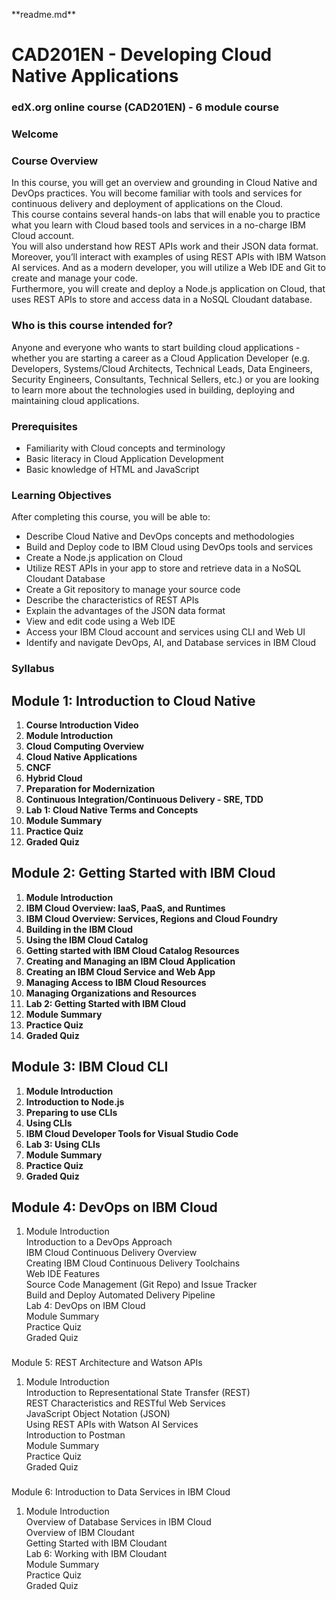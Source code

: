 \*\*readme.md\*\*

# CAD201EN - Developing Cloud Native Applications

### edX.org online course (CAD201EN) - 6 module course

### Welcome

### Course Overview

In this course, you will get an overview and grounding in Cloud Native and DevOps practices. You will become familiar with tools and services for continuous delivery and deployment of applications on the Cloud.   
This course contains several hands-on labs that will enable you to practice what you learn with Cloud based tools and services in a no-charge IBM Cloud account.    
You will also understand how REST APIs work and their JSON data format. Moreover, you’ll interact with examples of using REST APIs with IBM Watson AI services. And as a modern developer, you will utilize a Web IDE and Git to create and manage your code.    
Furthermore, you will create and deploy a Node.js application on Cloud, that uses REST APIs to store and access data in a NoSQL Cloudant database.

### Who is this course intended for?

Anyone and everyone who wants to start building cloud applications - whether you are starting a career as a Cloud Application Developer (e.g. Developers, Systems/Cloud Architects, Technical Leads, Data Engineers, Security Engineers, Consultants, Technical Sellers, etc.) or you are looking to learn more about the technologies used in building, deploying and maintaining cloud applications.

### Prerequisites

*   Familiarity with Cloud concepts and terminology
*   Basic literacy in Cloud Application Development 
*   Basic knowledge of HTML and JavaScript

### Learning Objectives

After completing this course, you will be able to:

*   Describe Cloud Native and DevOps concepts and methodologies 
*   Build and Deploy code to IBM Cloud using DevOps tools and services 
*   Create a Node.js application on Cloud 
*   Utilize REST APIs in your app to store and retrieve data in a NoSQL Cloudant Database 
*   Create a Git repository to manage your source code  
*   Describe the characteristics of REST APIs  
*   Explain the advantages of the JSON data format 
*   View and edit code using a Web IDE 
*   Access your IBM Cloud account and services using CLI and Web UI 
*   Identify and navigate DevOps, AI, and Database services in IBM Cloud

### Syllabus

## Module 1: Introduction to Cloud Native 

1.  **Course Introduction Video**
2.  **Module Introduction**
3.  **Cloud Computing Overview** 
4.  **Cloud Native Applications**
5.  **CNCF**
6.  **Hybrid Cloud** 
7.  **Preparation for Modernization** 
8.  **Continuous Integration/Continuous Delivery - SRE, TDD** 
9.  **Lab 1: Cloud Native Terms and Concepts** 
10.  **Module Summary** 
11.  **Practice Quiz** 
12.  **Graded Quiz**

## Module 2: Getting Started with IBM Cloud 

1.  **Module Introduction**
2.  **IBM Cloud Overview: IaaS, PaaS, and Runtimes**
3.  **IBM Cloud Overview: Services, Regions and Cloud Foundry**
4.  **Building in the IBM Cloud**
5.  **Using the IBM Cloud Catalog**
6.  **Getting started with IBM Cloud Catalog Resources**
7.  **Creating and Managing an IBM Cloud Application**
8.  **Creating an IBM Cloud Service and Web App**
9.  **Managing Access to IBM Cloud Resources**
10.  **Managing Organizations and Resources**
11.  **Lab 2: Getting Started with IBM Cloud**
12.  **Module Summary**
13.  **Practice Quiz**
14.  **Graded Quiz**

## Module 3: IBM Cloud CLI 

1.  **Module Introduction**
2.  **Introduction to Node.js**
3.  **Preparing to use CLIs**
4.  **Using CLIs**
5.  **IBM Cloud Developer Tools for Visual Studio Code**
6.  **Lab 3: Using CLIs**
7.  **Module Summary**
8.  **Practice Quiz**
9.  **Graded Quiz**

## Module 4: DevOps on IBM Cloud 

1.  Module Introduction  
    Introduction to a DevOps Approach  
    IBM Cloud Continuous Delivery Overview  
    Creating IBM Cloud Continuous Delivery Toolchains  
    Web IDE Features  
    Source Code Management (Git Repo) and Issue Tracker  
    Build and Deploy Automated Delivery Pipeline  
    Lab 4: DevOps on IBM Cloud  
    Module Summary  
    Practice Quiz  
    Graded Quiz

###   
Module 5: REST Architecture and Watson APIs 

1.  Module Introduction  
    Introduction to Representational State Transfer (REST)  
    REST Characteristics and RESTful Web Services  
    JavaScript Object Notation (JSON)  
    Using REST APIs with Watson AI Services  
    Introduction to Postman  
    Module Summary  
    Practice Quiz  
    Graded Quiz

###   
Module 6: Introduction to Data Services in IBM Cloud 

1.  Module Introduction  
    Overview of Database Services in IBM Cloud  
    Overview of IBM Cloudant  
    Getting Started with IBM Cloudant  
    Lab 6: Working with IBM Cloudant  
    Module Summary  
    Practice Quiz  
    Graded Quiz
